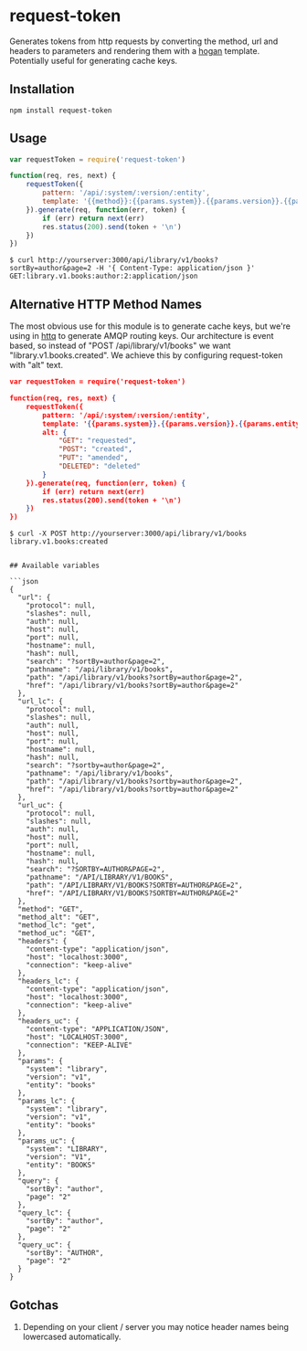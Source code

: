 # request-token

Generates tokens from http requests by converting the method, url and headers to parameters and rendering them with a [hogan](http://twitter.github.io/hogan.js/) template.
Potentially useful for generating cache keys.

## Installation
```
npm install request-token
```

## Usage
```js
var requestToken = require('request-token')

function(req, res, next) {
    requestToken({
        pattern: '/api/:system/:version/:entity',
        template: '{{method}}:{{params.system}}.{{params.version}}.{{params.entity}}:{{query.sortBy}}:{{query.page}}:{{headers:content-type}}'
    }).generate(req, function(err, token) {
        if (err) return next(err)
        res.status(200).send(token + '\n')
    })
})

```

```
$ curl http://yourserver:3000/api/library/v1/books?sortBy=author&page=2 -H '{ Content-Type: application/json }'
GET:library.v1.books:author:2:application/json
```

## Alternative HTTP Method Names
The most obvious use for this module is to generate cache keys, but we're using in [httq](https://github.com/guidesmiths/httq) to generate AMQP routing keys.
Our architecture is event based, so instead of "POST /api/library/v1/books" we want "library.v1.books.created". We achieve this by configuring request-token with "alt" text.

```json
var requestToken = require('request-token')

function(req, res, next) {
    requestToken({
        pattern: '/api/:system/:version/:entity',
        template: '{{params.system}}.{{params.version}}.{{params.entity}}.{{method_alt}}',
        alt: {
            "GET": "requested",
            "POST": "created",
            "PUT": "amended",
            "DELETED": "deleted"
        }
    }).generate(req, function(err, token) {
        if (err) return next(err)
        res.status(200).send(token + '\n')
    })
})

```

```
$ curl -X POST http://yourserver:3000/api/library/v1/books
library.v1.books:created


## Available variables

```json
{
  "url": {
    "protocol": null,
    "slashes": null,
    "auth": null,
    "host": null,
    "port": null,
    "hostname": null,
    "hash": null,
    "search": "?sortBy=author&page=2",
    "pathname": "/api/library/v1/books",
    "path": "/api/library/v1/books?sortBy=author&page=2",
    "href": "/api/library/v1/books?sortBy=author&page=2"
  },
  "url_lc": {
    "protocol": null,
    "slashes": null,
    "auth": null,
    "host": null,
    "port": null,
    "hostname": null,
    "hash": null,
    "search": "?sortby=author&page=2",
    "pathname": "/api/library/v1/books",
    "path": "/api/library/v1/books?sortby=author&page=2",
    "href": "/api/library/v1/books?sortby=author&page=2"
  },
  "url_uc": {
    "protocol": null,
    "slashes": null,
    "auth": null,
    "host": null,
    "port": null,
    "hostname": null,
    "hash": null,
    "search": "?SORTBY=AUTHOR&PAGE=2",
    "pathname": "/API/LIBRARY/V1/BOOKS",
    "path": "/API/LIBRARY/V1/BOOKS?SORTBY=AUTHOR&PAGE=2",
    "href": "/API/LIBRARY/V1/BOOKS?SORTBY=AUTHOR&PAGE=2"
  },
  "method": "GET",
  "method_alt": "GET",
  "method_lc": "get",
  "method_uc": "GET",
  "headers": {
    "content-type": "application/json",
    "host": "localhost:3000",
    "connection": "keep-alive"
  },
  "headers_lc": {
    "content-type": "application/json",
    "host": "localhost:3000",
    "connection": "keep-alive"
  },
  "headers_uc": {
    "content-type": "APPLICATION/JSON",
    "host": "LOCALHOST:3000",
    "connection": "KEEP-ALIVE"
  },
  "params": {
    "system": "library",
    "version": "v1",
    "entity": "books"
  },
  "params_lc": {
    "system": "library",
    "version": "v1",
    "entity": "books"
  },
  "params_uc": {
    "system": "LIBRARY",
    "version": "V1",
    "entity": "BOOKS"
  },
  "query": {
    "sortBy": "author",
    "page": "2"
  },
  "query_lc": {
    "sortBy": "author",
    "page": "2"
  },
  "query_uc": {
    "sortBy": "AUTHOR",
    "page": "2"
  }
}
```

## Gotchas

1. Depending on your client / server you may notice header names being lowercased automatically.

